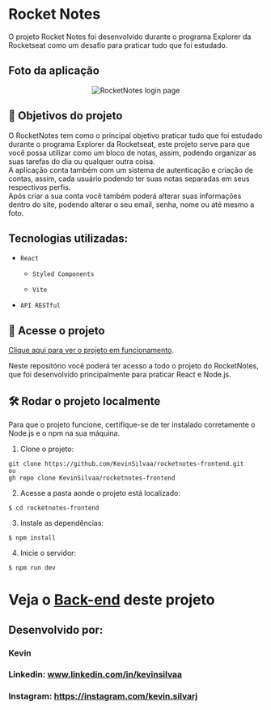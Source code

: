 # Rocket Notes

O projeto Rocket Notes foi desenvolvido durante o programa Explorer da Rocketseat como um desafio para praticar tudo que foi estudado.

## Foto da aplicação

<div align="center">
  <img src="https://github.com/KevinSilvaa/rocketnotes-frontend/assets/143517496/5386d118-92b8-43c4-b472-12a863774759" alt="RocketNotes login page">
</div>

## 🔨 Objetivos do projeto

O RocketNotes tem como o principal objetivo praticar tudo que foi estudado durante o programa Explorer da Rocketseat, este projeto serve para que você possa utilizar como um bloco de notas, assim, podendo organizar as suas tarefas do dia ou qualquer outra coisa.<br>
A aplicação conta também com um sistema de autenticação e criação de contas, assim, cada usuário podendo ter suas notas separadas em seus respectivos perfis.<br>
Após criar a sua conta você também poderá alterar suas informações dentro do site, podendo alterar o seu email, senha, nome ou até mesmo a foto.

## Tecnologias utilizadas:

- `React`

  - `Styled Components`

  - `Vite` 

- `API RESTful`


## 📁 Acesse o projeto

[Clique aqui para ver o projeto em funcionamento](https://rocketnotes-kevinsilvaa.netlify.app/).

Neste repositório você poderá ter acesso a todo o projeto do RocketNotes, que foi desenvolvido principalmente para praticar React e Node.js.

## 🛠️ Rodar o projeto localmente

Para que o projeto funcione, certifique-se de ter instalado corretamente o Node.js e o npm na sua máquina.

1. Clone o projeto:

  ```
  git clone https://github.com/KevinSilvaa/rocketnotes-frontend.git
  ou
  gh repo clone KevinSilvaa/rocketnotes-frontend
  ```

  2. Acesse a pasta aonde o projeto está localizado:

  ```
  $ cd rocketnotes-frontend
  ```

  3. Instale as dependências:

  ```
  $ npm install
  ```

  4. Inicie o servidor:

  ```
  $ npm run dev
  ```

# Veja o [Back-end](https://github.com/KevinSilvaa/rocketnotes-backend) deste projeto

## Desenvolvido por:

### Kevin

### Linkedin: www.linkedin.com/in/kevinsilvaa
### Instagram: https://instagram.com/kevin.silvarj
